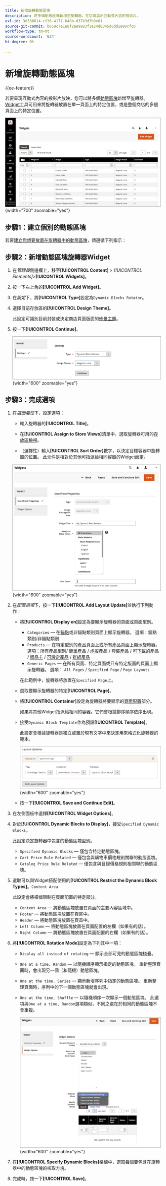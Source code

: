 ```yaml
---
title: 新增旋轉動態區塊
description: 將多個動態區塊新增至旋轉器，在店面展示互動式內容的投影片。
exl-id: 3d338014-cf26-4171-b48b-d37b3d7b0e81
source-git-commit: b659c7e1e8f2ae9883f1e24d8045d6dd1e90cfc0
workflow-type: tm+mt
source-wordcount: '624'
ht-degree: 0%

---
```


# 新增旋轉動態區塊

{{ee-feature}}

若要呈現互動式內容的投影片放映，您可以將多個[動態區塊](dynamic-blocks.md)新增至旋轉器。 [Widget](widgets.md)工具可用來將旋轉器放置在單一頁面上的特定位置，或是整個商店的多個頁面上的特定位置。

![動態區塊旋轉器](./assets/widget-dynamic-block-rotator.png){width="700" zoomable="yes"}

## 步驟1：建立個別的動態區塊

若要[建立您想要放置在旋轉器中的動態區塊](dynamic-blocks.md)，請遵循下列指示：

## 步驟2：新增動態區塊旋轉器Widget

1. 在&#x200B;_管理員_&#x200B;側邊欄上，移至&#x200B;**[!UICONTROL Content]** > _[!UICONTROL Elements]_>**[!UICONTROL Widgets]**。

1. 按一下右上角的&#x200B;**[!UICONTROL Add Widget]**。

1. 在&#x200B;_設定_&#x200B;下，將&#x200B;**[!UICONTROL Type]**&#x200B;設定為`Dynamic Blocks Rotator`。

1. 選擇目前存放區的&#x200B;**[!UICONTROL Design Theme]**。

   此設定可識別目前封裝或決定商店頁面版面的[佈景主題](themes.md)。

1. 按一下&#x200B;**[!UICONTROL Continue]**。

   ![動態區塊旋轉器設定](./assets/widget-dynamic-block-rotator-settings.png){width="600" zoomable="yes"}

## 步驟3：完成選項

1. 在&#x200B;_店面屬性_&#x200B;下，設定選項：

   - 輸入旋轉器的&#x200B;**[!UICONTROL Title]**。

   - 在&#x200B;**[!UICONTROL Assign to Store Views]**&#x200B;清單中，選取旋轉器可用的[存放區檢視](../getting-started/websites-stores-views.md)。

   - （選擇性）輸入&#x200B;**[!UICONTROL Sort Order]**&#x200B;數字，以決定目標容器中旋轉器的位置。 此元件是相對於其他可指派給相同容器的Widget而定。

   ![旋轉器店面屬性](./assets/widget-dynamic-block-rotator-storefront-properties.png){width="600" zoomable="yes"}

1. 在&#x200B;_配置選項_&#x200B;下，按一下&#x200B;**[!UICONTROL Add Layout Update]**&#x200B;並執行下列動作：

   - 將&#x200B;**[!UICONTROL Display on]**&#x200B;設定為要顯示旋轉器的頁面或頁面型別。

      - `Categories` — 在[錨點](../catalog/navigation-layered.md)或非錨點類別頁面上顯示旋轉器。 選項：錨點類別/非錨點類別
      - `Products` — 在特定型別的產品頁面上或所有產品頁面上顯示旋轉器。 選項：所有產品型別/ [簡單產品](../catalog/product-create-simple.md) / [虛擬產品](../catalog/product-create-virtual.md) / [套裝產品](../catalog/product-create-bundle.md) / [可下載的產品](../catalog/product-create-downloadable.md) / [禮品卡](../catalog/product-gift-card-create.md) / [可設定產品](../catalog/product-create-configurable.md) / [群組產品](../catalog/product-create-grouped.md)
      - `Generic Pages` — 在所有頁面、特定頁面或只有特定版面的頁面上顯示旋轉器。 選項： `All Pages` / `Specified Page` / `Page Layouts`

     在此範例中，旋轉器將放置在`Specified Page`上。

   - 選取要顯示旋轉器的特定&#x200B;**[!UICONTROL Page]**。

   - 將&#x200B;**[!UICONTROL Container]**&#x200B;設定為旋轉器將要顯示的[頁面配置](page-layout.md#standard-page-layouts)部分。

     如果將其他Widget指派給相同的容器，它們會根據排序順序依序出現。

   - 接受`Dynamic Block Template`作為預設&#x200B;**[!UICONTROL Template]**。

     此設定會根據旋轉器是獨立或置於現有文字中來決定用來格式化旋轉器的範本。

     ![旋轉器配置更新](./assets/widget-dynamic-block-rotator-layout-updates.png){width="600" zoomable="yes"}

   - 按一下&#x200B;**[!UICONTROL Save and Continue Edit]**。

1. 在左側面板中選擇&#x200B;**[!UICONTROL Widget Options]**。

1. 對於&#x200B;**[!UICONTROL Dynamic Blocks to Display]**，接受`Specified Dynamic Blocks`。

   此設定決定旋轉器中包含的動態區塊型別。

   - `Specified Dynamic Blocks` — 僅包含特定動態區塊。
   - `Cart Price Rule Related` — 僅包含與購物車價格規則關聯的動態區塊。
   - `Catalog Price Rule Related` — 僅包含與目錄價格規則相關聯的動態區塊。

1. 選取可以與Widget搭配使用的&#x200B;**[!UICONTROL Restrict the Dynamic Block Types]**。`Content Area`

   此設定會將橫幅限制在頁面配置的特定部分。

   - `Content Area` — 將動態區塊放置在頁面的主要內容區域中。
   - `Footer` — 將動態區塊放置在頁尾中。
   - `Header` — 將動態區塊放置在頁首中。
   - `Left Column` — 將動態區塊放置在頁面配置的左欄（如果有的話）。
   - `Right Column` — 將動態區塊放置在頁面配置的右欄（如果有的話）。

1. 將&#x200B;**[!UICONTROL Rotation Mode]**&#x200B;設定為下列其中一項：

   - `Display all instead of rotating` — 顯示全部可見的動態區塊棧疊。
   - `One at a time, Random` — 以隨機順序顯示指定的動態區塊。 重新整理頁面時，會出現另一個（和隨機）動態區塊。
   - `One at the time, Series` — 顯示新增序列中指定的動態區塊。 重新整理頁面時，序列中的下一個動態區塊就會出現。
   - `One at the time, Shuffle` — 以隨機順序一次顯示一個動態區塊。 此選項與`One at a time, Random`選項類似，不同之處在於相同的動態區塊不會重複。

     ![旋轉器Widget選項](./assets/widget-dynamic-block-rotator-widget-options.png){width="600" zoomable="yes"}

1. 在&#x200B;**[!UICONTROL Specify Dynamic Blocks]**&#x200B;格線中，選取每個要包含在旋轉器中的動態區塊的核取方塊。

1. 完成時，按一下&#x200B;**[!UICONTROL Save]**。
